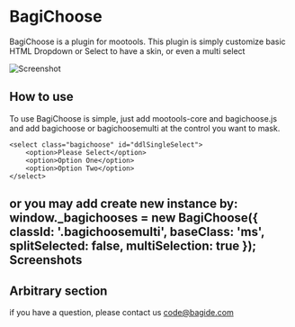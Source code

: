 BagiChoose
===========

BagiChoose is a plugin for mootools. 
This plugin is simply customize basic HTML Dropdown or Select to have a skin, or even a multi select

![Screenshot](http://code.bagide.com/BagiChoose/sshoot1.jpg)

How to use
----------

To use BagiChoose is simple, just add mootools-core and bagichoose.js
and add bagichoose or bagichoosemulti at the control you want to mask.

	<select class="bagichoose" id="ddlSingleSelect">
		<option>Please Select</option>
		<option>Option One</option>
		<option>Option Two</option>
	</select>

or you may add create new instance by:
	window._bagichooses = new BagiChoose({ 
		classId: '.bagichoosemulti', 
		baseClass: 'ms', 
		splitSelected: false, 
		multiSelection: true 
	});
Screenshots
-----------


Arbitrary section
-----------------

if you have a question, 
please contact us code@bagide.com